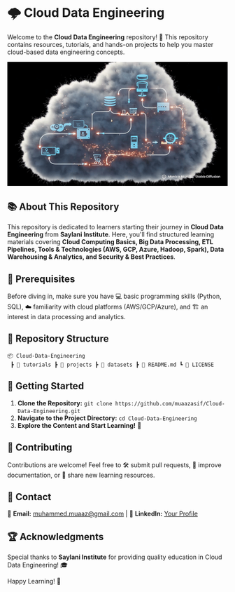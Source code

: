 # 🌩️ Cloud Data Engineering

Welcome to the **Cloud Data Engineering** repository! 🚀 This repository contains resources, tutorials, and hands-on projects to help you master cloud-based data engineering concepts.

![Cloud Animation](cloud_animation-ezgif.com-video-to-gif-converter.gif)

## 📚 About This Repository
This repository is dedicated to learners starting their journey in **Cloud Data Engineering** from **Saylani Institute**. Here, you'll find structured learning materials covering **Cloud Computing Basics, Big Data Processing, ETL Pipelines, Tools & Technologies (AWS, GCP, Azure, Hadoop, Spark), Data Warehousing & Analytics, and Security & Best Practices**.

## 📌 Prerequisites
Before diving in, make sure you have 💻 basic programming skills (Python, SQL), ☁️ familiarity with cloud platforms (AWS/GCP/Azure), and 🏗️ an interest in data processing and analytics.

## 📂 Repository Structure
```
📦 Cloud-Data-Engineering
 ┣ 📁 tutorials ┣ 📁 projects ┣ 📁 datasets ┣ 📄 README.md ┗ 📄 LICENSE
```

## 🚀 Getting Started
1. **Clone the Repository:** `git clone https://github.com/muaazasif/Cloud-Data-Engineering.git`  
2. **Navigate to the Project Directory:** `cd Cloud-Data-Engineering`  
3. **Explore the Content and Start Learning!** 📖

## 🤝 Contributing
Contributions are welcome! Feel free to 🛠️ submit pull requests, 📝 improve documentation, or 📢 share new learning resources.

## 📧 Contact
📩 **Email:** muhammed.muaaz@gmail.com | 🔗 **LinkedIn:** [Your Profile](https://www.linkedin.com/in/muhammed-muaaz/)

## 🏆 Acknowledgments
Special thanks to **Saylani Institute** for providing quality education in Cloud Data Engineering! 🎓

Happy Learning! 🚀
